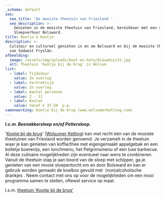 ```yaml
---
_schema: default
seo:
  seo_title: 'De mooiste theetuin van Friesland '
  seo_description: >-
    Genieten in de mooiste theetuin van Friesland, bereikbaar met een sloep van
    Sloepverhuur Bolsward.
title: Bootje & Kootje
description: >-
  Culinair en cultureel genieten in en om Bolsward en bij de mooiste theetuin
  van Súdwest Fryslân. 
afbeelding:
  image: /assets/img/uploads/boot-en-hote/blauwhuis31.jpg
  alt: Theetuin 'Kootje bij de brug' in Wolsum
list:
  - label: Tijdsduur
    value: In overleg
  - label: Vertrektijd
    value: In overleg
  - label: Aantal personen
    value: 2 - 12
  - label: Kosten
    value: Vanaf € 37,50  p.p.
samenwerking: Kootje bij de brug (www.wolsumerketting.com)
---
```


***I.c.m. Beenakkersloep en/of Pettersloep.***

'<a target="_blank" rel="noopener" href="http://www.wolsumerketting.com">Kootje bij de brug</a>' (<a target="_blank" rel="noopener" href="https://www.google.nl/maps/place/Wolsumerketting/@53.0399696,5.5413507,15z/data=!3m1!4b1!4m5!3m4!1s0x47c8eeda1b6345d3:0x2d562f325e8c3a58!8m2!3d53.0399704!4d5.5501055">Wolsumer Ketting</a>) kan met recht één van de mooiste theetuinen van Friesland worden genoemd. Je verzamelt in de theetuin waar je kan genieten van koffie/thee met eigengemaakt appelgebak en een bolletje boerenijs, een lunchmenu, het Pelgrimsmenu of een luxe barbecue. Al deze culinaire mogelijkheden zijn eventueel naar wens te combineren. Vanuit de theetuin stap je aan boord van de sloep met schipper, ga je genieten van een mooie sloepentocht om en door Bolsward en kan er gebruik worden gemaakt de koelbox gevuld met &nbsp;(non)alcoholische drankjes . Neem contact met ons op voor de mogelijkheden om een mooi programma samen te stellen, oftewel service op maat.

I.s.m. <a target="_blank" rel="noopener" href="http://www.wolsumerketting.com">theetuin 'Kootje bij de brug'</a>
